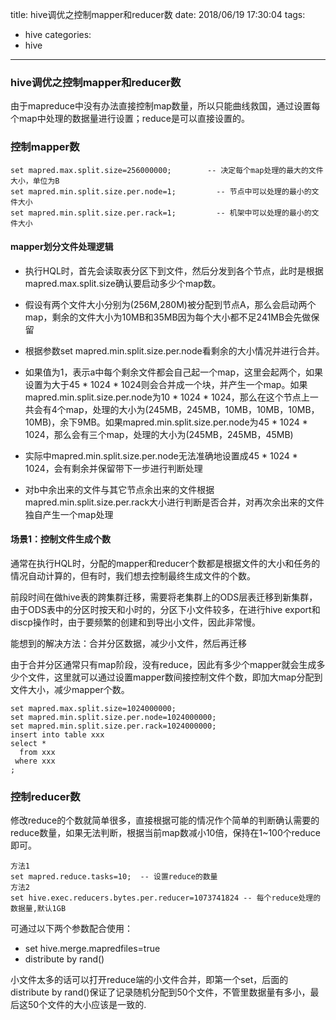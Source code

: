 title: hive调优之控制mapper和reducer数
date: 2018/06/19 17:30:04
tags:
- hive
categories:
- hive

---

### hive调优之控制mapper和reducer数

由于mapreduce中没有办法直接控制map数量，所以只能曲线救国，通过设置每个map中处理的数据量进行设置；reduce是可以直接设置的。

<!--more-->

### 控制mapper数

```
set mapred.max.split.size=256000000;        -- 决定每个map处理的最大的文件大小，单位为B
set mapred.min.split.size.per.node=1;         -- 节点中可以处理的最小的文件大小
set mapred.min.split.size.per.rack=1;         -- 机架中可以处理的最小的文件大小

```

#### mapper划分文件处理逻辑

- 执行HQL时，首先会读取表分区下到文件，然后分发到各个节点，此时是根据mapred.max.split.size确认要启动多少个map数。

- 假设有两个文件大小分别为(256M,280M)被分配到节点A，那么会启动两个map，剩余的文件大小为10MB和35MB因为每个大小都不足241MB会先做保留

- 根据参数set mapred.min.split.size.per.node看剩余的大小情况并进行合并。

- 如果值为1，表示a中每个剩余文件都会自己起一个map，这里会起两个，如果设置为大于45 * 1024 * 1024则会合并成一个块，并产生一个map。如果mapred.min.split.size.per.node为10 * 1024 * 1024，那么在这个节点上一共会有4个map，处理的大小为(245MB，245MB，10MB，10MB，10MB，10MB)，余下9MB。如果mapred.min.split.size.per.node为45 * 1024 * 1024，那么会有三个map，处理的大小为(245MB，245MB，45MB) 

- 实际中mapred.min.split.size.per.node无法准确地设置成45 * 1024 * 1024，会有剩余并保留带下一步进行判断处理 

- 对b中余出来的文件与其它节点余出来的文件根据mapred.min.split.size.per.rack大小进行判断是否合并，对再次余出来的文件独自产生一个map处理


#### 场景1：控制文件生成个数

通常在执行HQL时，分配的mapper和reducer个数都是根据文件的大小和任务的情况自动计算的，但有时，我们想去控制最终生成文件的个数。

前段时间在做hive表的跨集群迁移，需要将老集群上的ODS层表迁移到新集群，由于ODS表中的分区时按天和小时的，分区下小文件较多，在进行hive export和discp操作时，由于要频繁的创建和到导出小文件，因此非常慢。

能想到的解决方法：合并分区数据，减少小文件，然后再迁移

由于合并分区通常只有map阶段，没有reduce，因此有多少个mapper就会生成多少个文件，这里就可以通过设置mapper数间接控制文件个数，即加大map分配到文件大小，减少mapper个数。

```
set mapred.max.split.size=1024000000;
set mapred.min.split.size.per.node=1024000000;
set mapred.min.split.size.per.rack=1024000000;
insert into table xxx
select *
  from xxx
 where xxx
;
```

### 控制reducer数

修改reduce的个数就简单很多，直接根据可能的情况作个简单的判断确认需要的reduce数量，如果无法判断，根据当前map数减小10倍，保持在1~100个reduce即可。

```
方法1
set mapred.reduce.tasks=10;  -- 设置reduce的数量
方法2
set hive.exec.reducers.bytes.per.reducer=1073741824 -- 每个reduce处理的数据量,默认1GB
```

可通过以下两个参数配合使用：

- set hive.merge.mapredfiles=true
- distribute by rand()


小文件太多的话可以打开reduce端的小文件合并，即第一个set，后面的distribute by rand()保证了记录随机分配到50个文件，不管里数据量有多小，最后这50个文件的大小应该是一致的.



